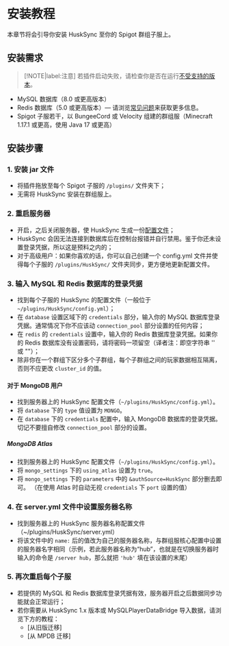 # 安装教程

本章节将会引导你安装 HuskSync 至你的 Spigot 群组子服上。

## 安装需求

> [!NOTE|label:注意]
> 若插件启动失败，请检查你是否在运行[不受支持的版本](unsupported-versions.md)。

* MySQL 数据库（8.0 或更高版本）
* Redis 数据库（5.0 或更高版本）— 请浏览[常见问题](guides.faqs.md)来获取更多信息。
* Spigot 子服若干，以 BungeeCord 或 Velocity 组建的群组服（Minecraft 1.17.1 或更高，使用 Java 17 或更高）

## 安装步骤

### 1. 安装 jar 文件

* 将插件拖放至每个 Spigot 子服的 `/plugins/` 文件夹下；
* 无需将 HuskSync 安装在群组服上。

### 2. 重启服务器

* 开启，之后关闭服务器，使 HuskSync 生成一份[配置文件](guides.config-file.md)；
* HuskSync 会因无法连接到数据库后在控制台报错并自行禁用。鉴于你还未设置登录凭据，所以这是预料之内的；
* 对于高级用户：如果你喜欢的话，你可以自己创建一个 config.yml 文件并使得每个子服的 `/plugins/HuskSync/` 文件夹同步，更方便地更新配置文件。

### 3. 输入 MySQL 和 Redis 数据库的登录凭据

* 找到每个子服的 HuskSync 的配置文件（一般位于 `~/plugins/HuskSync/config.yml`）；
* 在 `database` 设置区域下的 `credentials` 部分，输入你的 MySQL 数据库登录凭据。通常情况下你不应该动 `connection_pool` 部分设置的任何内容；
* 在 `redis` 的 `credentials` 设置中，输入你的 Redis 数据库登录凭据。如果你的 Redis 数据库没有设置密码，请将密码一项留空（译者注：即空字符串 '' 或 ""）；
* 除非你在一个群组下区分多个子群组，每个子群组之间的玩家数据相互隔离，否则不应更改 `cluster_id` 的值。

#### 对于 MongoDB 用户

* 找到服务器上的 HuskSync 配置文件（`~/plugins/HuskSync/config.yml`）。
* 将 `database` 下的 `type` 值设置为 `MONGO`。
* 在 `database` 下的 `credentials` 配置中，输入 MongoDB 数据库的登录凭据。切记不要擅自修改 `connection_pool` 部分的设置。

##### MongoDB Atlas

* 找到服务器上的 HuskSync 配置文件（`~/plugins/HuskSync/config.yml`）。
* 将 `mongo_settings` 下的 `using_atlas` 设置为 `true`。
* 将 `mongo_settings` 下的 `parameters` 中的 `&authSource=HuskSync` 部分删去即可。
（在使用 Atlas 时自动无视 `credentials` 下 `port` 设置的值）

### 4. 在 server.yml 文件中设置服务器名称

* 找到服务器上的 HuskSync 服务器名称配置文件（~/plugins/HuskSync/server.yml）
* 将该文件中的 `name:` 后的值改为自己的服务器名称，与群组服核心配置中设置的服务器名字相同（示例，若此服务器名称为“hub”，也就是在切换服务器时输入的命令是 `/server hub`，那么就把 `'hub'` 填在该设置的末尾）

### 5. 再次重启每个子服

* 若提供的 MySQL 和 Redis 数据库登录凭据有效，服务器开启之后数据同步功能就会正常运行；
* 若你需要从 HuskSync 1.x 版本或 MySQLPlayerDataBridge 导入数据，请浏览下方的教程：
  * [从旧版迁移]
  * [从 MPDB 迁移]
